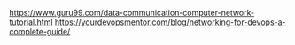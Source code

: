 https://www.guru99.com/data-communication-computer-network-tutorial.html
https://yourdevopsmentor.com/blog/networking-for-devops-a-complete-guide/
